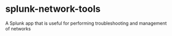 # splunk-network-tools
A Splunk app that is useful for performing troubleshooting and management of networks
